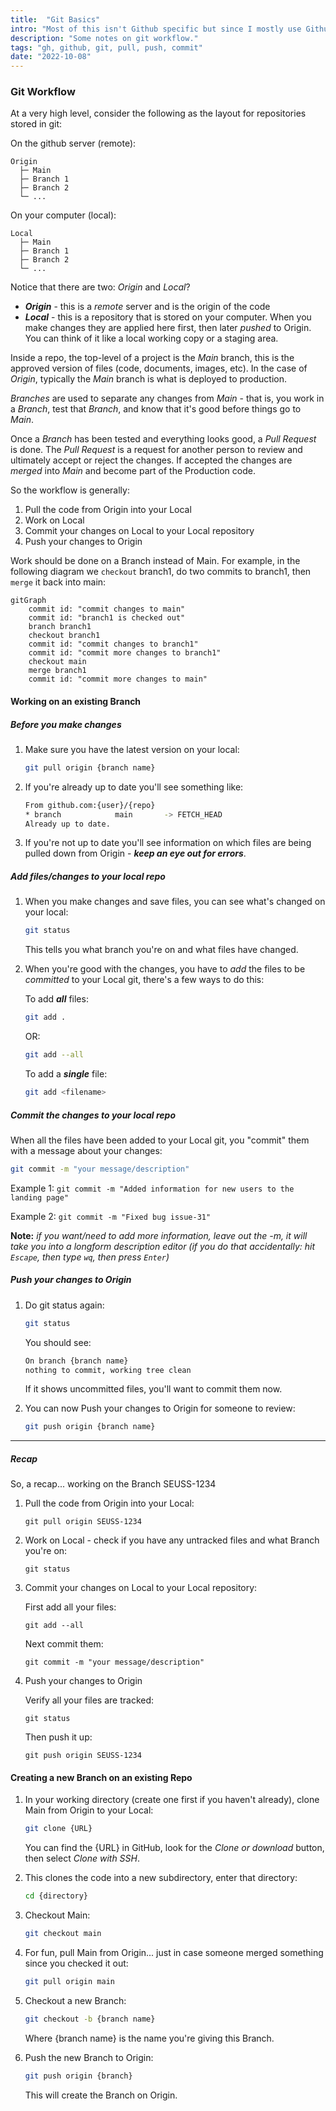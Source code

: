 ```yaml
---
title:  "Git Basics"
intro: "Most of this isn't Github specific but since I mostly use Github for my Git I'll leave it here."
description: "Some notes on git workflow."
tags: "gh, github, git, pull, push, commit"
date: "2022-10-08"
---
```


### Git Workflow

At a very high level, consider the following as the layout for repositories stored in git:

On the github server (remote):

```
Origin
  ├─ Main
  ├─ Branch 1
  ├─ Branch 2
  └─ ...
```

On your computer (local):

```
Local
  ├─ Main
  ├─ Branch 1
  ├─ Branch 2
  └─ ...
```

Notice that there are two: _Origin_ and _Local_?

- ***Origin*** - this is a _remote_ server and is the origin of the code
- ***Local*** - this is a repository that is stored on your computer. When you make changes they are applied here first, then later _pushed_ to Origin. You can think of it like a local working copy or a staging area.

Inside a repo, the top-level of a project is the _Main_ branch, this is the approved version of files (code, documents, images, etc). In the case of _Origin_, typically the _Main_ branch is what is deployed to production.

_Branches_ are used to separate any changes from _Main_ - that is, you work in a _Branch_, test that _Branch_, and know that it's good before things go to _Main_.

Once a _Branch_ has been tested and everything looks good, a _Pull Request_ is done. The _Pull Request_ is a request for another person to review and ultimately accept or reject the changes. If accepted the changes are _merged_ into _Main_ and become part of the Production code.

So the workflow is generally:

1. Pull the code from Origin into your Local
1. Work on Local
1. Commit your changes on Local to your Local repository
1. Push your changes to Origin

Work should be done on a Branch instead of Main. For example, in the following diagram we `checkout` branch1, do two commits to branch1, then `merge` it back into main:

```mermaid
gitGraph
    commit id: "commit changes to main"
    commit id: "branch1 is checked out"
    branch branch1
    checkout branch1
    commit id: "commit changes to branch1"
    commit id: "commit more changes to branch1"
    checkout main
    merge branch1
    commit id: "commit more changes to main"
```

#### Working on an existing Branch

##### Before you make changes

1. Make sure you have the latest version on your local:

    ```bash
    git pull origin {branch name}
    ```

1. If you're already up to date you'll see something like:

    ```bash
    From github.com:{user}/{repo}
    * branch            main       -> FETCH_HEAD
    Already up to date.

    ```

1.  If you're not up to date you'll see information on which files are being pulled down from Origin - ***keep an eye out for errors***.

##### Add files/changes to your local repo

1. When you make changes and save files, you can see what's changed on your local:

    ```bash
    git status
    ```

    This tells you what branch you're on and what files have changed.

2. When you're good with the changes, you have to _add_ the files to be _committed_ to your Local git, there's a few ways to do this:

    To add ***all*** files:

    ```bash
    git add .
    ```

    OR:

    ```bash
    git add --all
    ```

    To add a ***single*** file:

    ```bash
    git add <filename>
    ```

##### Commit the changes to your local repo

When all the files have been added to your Local git, you "commit" them with a message about your changes:

```bash
git commit -m "your message/description"
```

Example 1: `git commit -m "Added information for new users to the landing page"`

Example 2: `git commit -m "Fixed bug issue-31"`

**Note:** _if you want/need to add more information, leave out the -m, it will take you into a longform description editor (if you do that accidentally: hit `Escape`, then type `wq`, then press `Enter`)_

##### Push your changes to Origin

1. Do git status again:

    ```bash
    git status
    ```

    You should see:
 
    ```bash
    On branch {branch name}
    nothing to commit, working tree clean
    ```
    
    If it shows uncommitted files, you'll want to commit them now.

2. You can now Push your changes to Origin for someone to review:

    ```bash
    git push origin {branch name} 
    ```

----

##### Recap

So, a recap... working on the Branch SEUSS-1234

1. Pull the code from Origin into your Local:

    `git pull origin SEUSS-1234`

1. Work on Local - check if you have any untracked files and what Branch you're on:

    `git status`

1. Commit your changes on Local to your Local repository:

    First add all your files:

    `git add --all`

    Next commit them:

    `git commit -m "your message/description"`

1. Push your changes to Origin

    Verify all your files are tracked:

    `git status`

    Then push it up:

    `git push origin SEUSS-1234`

#### Creating a new Branch on an existing Repo

1. In your working directory (create one first if you haven't already), clone Main from Origin to your Local:

    ```bash
    git clone {URL}
    ```

    You can find the {URL} in GitHub, look for the _Clone or download_ button, then select _Clone with SSH_.

1. This clones the code into a new subdirectory, enter that directory:

    ```bash
    cd {directory}
    ```

1. Checkout Main:

    ```bash
    git checkout main
    ```

1. For fun, pull Main from Origin... just in case someone merged something since you checked it out:

    ```bash
    git pull origin main
    ```

1. Checkout a new Branch:

    ```bash
    git checkout -b {branch name}
    ```

    Where {branch name} is the name you're giving this Branch. 
1. Push the new Branch to Origin:

    ```bash
    git push origin {branch}
    ```
    This will create the Branch on Origin.